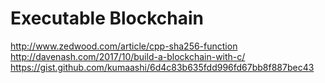 # Executable Blockchain

http://www.zedwood.com/article/cpp-sha256-function
http://davenash.com/2017/10/build-a-blockchain-with-c/
https://gist.github.com/kumaashi/6d4c83b635fdd996fd67bb8f887bec43


